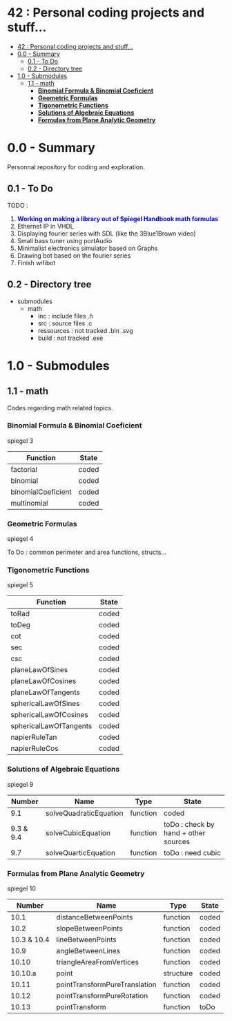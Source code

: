 # 42 : Personal coding projects and stuff...

- [42 : Personal coding projects and stuff...](#42--personal-coding-projects-and-stuff)
- [0.0 - Summary](#00---summary)
  - [0.1 - To Do](#01---to-do)
  - [0.2 - Directory tree](#02---directory-tree)
- [1.0 - Submodules](#10---submodules)
  - [1.1 - math](#11---math)
    - [**Binomial Formula & Binomial Coeficient**](#binomial-formula--binomial-coeficient)
    - [**Geometric Formulas**](#geometric-formulas)
    - [**Tigonometric Functions**](#tigonometric-functions)
    - [**Solutions of Algebraic Equations**](#solutions-of-algebraic-equations)
    - [**Formulas from Plane Analytic Geometry**](#formulas-from-plane-analytic-geometry)

# 0.0 - Summary

Personnal repository for coding and exploration.

## 0.1 - To Do 

TODO : 
 1. **<span style="color:blue">Working on making a library out of Spiegel Handbook math formulas</span>**
 2. Ethernet IP in VHDL
 3. Displaying fourier series with SDL (like the 3Blue1Brown video)
 4. Small bass tuner using portAudio
 5. Minimalist electronics simulator based on Graphs
 6. Drawing bot based on the fourier series
 7. Finish wifibot

## 0.2 - Directory tree

- submodules
  - math
    - inc : include files .h
    - src : source files .c
    - ressources : not tracked .bin .svg
    - build : not tracked .exe

# 1.0 - Submodules 

## 1.1 - math

Codes regarding math related topics.

### **Binomial Formula & Binomial Coeficient**

spiegel 3

|      Function       | State | 
|---------------------|-------|
| factorial           | coded |
| binomial            | coded |
| binomialCoeficient  | coded |
| multinomial         | coded |

### **Geometric Formulas**

spiegel 4

To Do : common perimeter and area functions, structs... 

### **Tigonometric Functions**

spiegel 5

|      Function       | State | 
|---------------------|-------|
| toRad | coded |
| toDeg | coded |
| cot | coded |
| sec | coded |
| csc | coded |
| planeLawOfSines | coded |
| planeLawOfCosines | coded |
| planeLawOfTangents | coded |
| sphericalLawOfSines | coded |
| sphericalLawOfCosines | coded |
| sphericalLawOfTangents | coded |
| napierRuleTan | coded |
| napierRuleCos | coded |

### **Solutions of Algebraic Equations**

spiegel 9

| Number |      Name           | Type | State | 
|--------|---------------------|------|-------|
| 9.1 | solveQuadraticEquation | function | coded |
| 9.3 & 9.4 | solveCubicEquation | function | toDo : check by hand + other sources |
| 9.7 | solveQuarticEquation | function | toDo : need cubic |

### **Formulas from Plane Analytic Geometry**

spiegel 10 

| Number |      Name           | Type | State | 
|--------|---------------------|------|-------|
| 10.1 | distanceBetweenPoints | function | coded |
| 10.2 | slopeBetweenPoints | function | coded |
| 10.3 & 10.4 | lineBetweenPoints | function | coded |
| 10.9 | angleBetweenLines | function | coded |
| 10.10 | triangleAreaFromVertices | function | coded |
| 10.10.a | point | structure | coded |
| 10.11 | pointTransformPureTranslation | function | coded |
| 10.12 | pointTransformPureRotation | function | coded |
| 10.13 | pointTransform | function | toDo |
